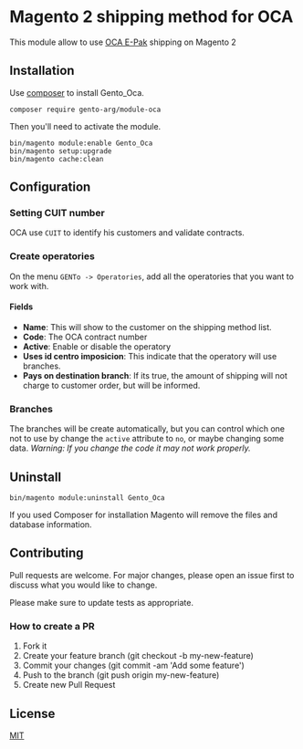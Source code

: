 # Magento 2 shipping method for OCA

This module allow to use [OCA E-Pak](https://www.oca.com.ar/ecommerce_epak_epak/) shipping on Magento 2

## Installation

Use [composer](https://getcomposer.org/) to install Gento_Oca.

```
composer require gento-arg/module-oca
```

Then you'll need to activate the module.

```
bin/magento module:enable Gento_Oca
bin/magento setup:upgrade
bin/magento cache:clean
```

## Configuration

### Setting CUIT number

OCA use `CUIT` to identify his customers and validate contracts.

### Create operatories

On the menu `GENTo -> Operatories`, add all the operatories that you want to work with.

#### Fields

* **Name**: This will show to the customer on the shipping method list.
* **Code**: The OCA contract number
* **Active**: Enable or disable the operatory
* **Uses id centro imposicion**: This indicate that the operatory will use branches.
* **Pays on destination branch**: If its true, the amount of shipping will not charge to customer order, but will be
  informed.

### Branches

The branches will be create automatically, but you can control which one not to use by change the `active` attribute
to `no`, or maybe changing some data.
*Warning: If you change the code it may not work properly.*

## Uninstall

```
bin/magento module:uninstall Gento_Oca
```

If you used Composer for installation Magento will remove the files and database information.

## Contributing

Pull requests are welcome. For major changes, please open an issue first to discuss what you would like to change.

Please make sure to update tests as appropriate.

### How to create a PR

1. Fork it
2. Create your feature branch (git checkout -b my-new-feature)
3. Commit your changes (git commit -am 'Add some feature')
4. Push to the branch (git push origin my-new-feature)
5. Create new Pull Request

## License

[MIT](https://choosealicense.com/licenses/mit/)
